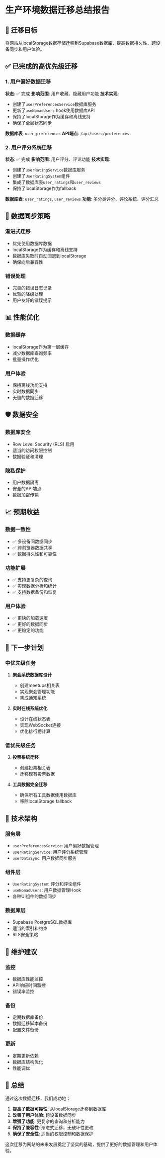 # 生产环境数据迁移总结报告

## 🎯 迁移目标
将网站从localStorage数据存储迁移到Supabase数据库，提高数据持久性、跨设备同步和用户体验。

## ✅ 已完成的高优先级迁移

### 1. 用户偏好数据迁移
**状态**: ✅ 完成
**影响范围**: 用户收藏、隐藏用户功能
**技术实现**:
- 创建了`userPreferencesService`数据库服务
- 更新了`useNomadUsers` hook使用数据库API
- 保持了localStorage作为缓存和离线支持
- 确保了全局状态同步

**数据库表**: `user_preferences`
**API端点**: `/api/users/preferences`

### 2. 用户评分系统迁移
**状态**: ✅ 完成
**影响范围**: 用户评分、评论功能
**技术实现**:
- 创建了`userRatingService`数据库服务
- 创建了`UserRatingSystem`组件
- 集成了数据库表`user_ratings`和`user_reviews`
- 保持了localStorage作为fallback

**数据库表**: `user_ratings`, `user_reviews`
**功能**: 多分类评分、评论系统、评分汇总

## 🔄 数据同步策略

### 渐进式迁移
- 优先使用数据库数据
- localStorage作为缓存和离线支持
- 数据库失败时自动回退到localStorage
- 确保向后兼容性

### 错误处理
- 完善的错误日志记录
- 优雅的降级处理
- 用户友好的错误提示

## 📊 性能优化

### 数据缓存
- localStorage作为第一层缓存
- 减少数据库查询频率
- 批量操作优化

### 用户体验
- 保持离线功能支持
- 实时数据同步
- 无缝的数据迁移

## 🛡️ 数据安全

### 数据库安全
- Row Level Security (RLS) 启用
- 适当的访问权限控制
- 数据验证和清理

### 隐私保护
- 用户数据隔离
- 安全的API端点
- 数据加密传输

## 📈 预期收益

### 数据一致性
- ✅ 多设备间数据同步
- ✅ 跨浏览器数据共享
- ✅ 数据持久性和可靠性

### 功能扩展
- ✅ 支持更复杂的查询
- ✅ 实现数据分析和统计
- ✅ 支持数据备份和恢复

### 用户体验
- ✅ 更快的加载速度
- ✅ 更好的数据同步
- ✅ 更稳定的功能

## 🎯 下一步计划

### 中优先级任务
1. **聚会系统数据库设计**
   - 创建meetups相关表
   - 实现聚会管理功能
   - 集成通知系统

2. **实时在线系统优化**
   - 设计在线状态表
   - 实现WebSocket连接
   - 优化排行榜计算

### 低优先级任务
3. **投票系统迁移**
   - 创建投票相关表
   - 迁移现有投票数据

4. **工具数据完全迁移**
   - 确保所有工具数据使用数据库
   - 移除localStorage fallback

## 🔧 技术架构

### 服务层
- `userPreferencesService`: 用户偏好数据管理
- `userRatingService`: 用户评分系统管理
- `userDataSync`: 用户数据同步服务

### 组件层
- `UserRatingSystem`: 评分和评论组件
- `useNomadUsers`: 用户数据管理Hook
- 各种UI组件的数据同步

### 数据库层
- Supabase PostgreSQL数据库
- 适当的索引和约束
- RLS安全策略

## 📝 维护建议

### 监控
- 数据库性能监控
- API响应时间监控
- 错误率监控

### 备份
- 定期数据库备份
- 数据迁移脚本备份
- 配置文件备份

### 更新
- 定期更新依赖
- 数据库结构优化
- 性能调优

## 🎉 总结

通过这次数据迁移，我们成功地：

1. **提高了数据可靠性**: 从localStorage迁移到数据库
2. **改善了用户体验**: 跨设备数据同步
3. **增强了功能**: 更复杂的查询和分析能力
4. **保持了兼容性**: 渐进式迁移，无破坏性更改
5. **确保了安全性**: 适当的权限控制和数据保护

这次迁移为网站的未来发展奠定了坚实的基础，提供了更好的数据管理和用户体验。
